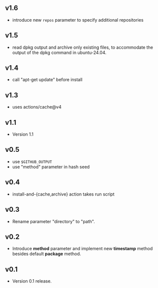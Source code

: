 ## v1.6

- introduce new `repos` parameter to specify additional repositories

## v1.5

- read dpkg output and archive only existing files,
  to accommodate the output of the dpkg command in ubuntu-24.04.

## v1.4

- call "apt-get update" before install

## v1.3

- uses actions/cache@v4

## v1.1

- Version 1.1

## v0.5

- use `$GITHUB_OUTPUT`
- use "method" parameter in hash seed

## v0.4

- install-and-{cache,archive} action takes run script

## v0.3

- Rename parameter "directory" to "path".

## v0.2

- Introduce **method** parameter and implement new **timestamp**
  method besides default **package** method.

## v0.1

- Version 0.1 release.
